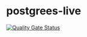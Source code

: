 # postgrees-live

[![Quality Gate Status](https://sonarcloud.io/api/project_badges/measure?project=igordevopslabs_postgrees-live&metric=alert_status)](https://sonarcloud.io/summary/new_code?id=igordevopslabs_postgrees-live)